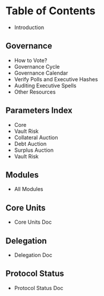 # Table of Contents

- Introduction

## Governance

- How to Vote?
- Governance Cycle
- Governance Calendar
- Verify Polls and Executive Hashes
- Auditing Executive Spells
- Other Resources

## Parameters Index

- Core
- Vault Risk
- Collateral Auction
- Debt Auction
- Surplus Auction
- Vault Risk

## Modules

- All Modules

## Core Units

- Core Units Doc

## Delegation

- Delegation Doc

## Protocol Status

- Protocol Status Doc
